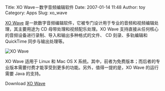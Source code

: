 Title: XO Wave－数字音频编辑软件
Date: 2007-01-14 11:48
Author: toy
Category: Apps
Slug: xo_wave

[XO Wave](http://www.xowave.com/)
是一款数字音频编辑软件，它被专门设计用于专业的音频和视频编辑处理，其主要用途为
CD 母带处理和视频配乐处理。XO Wave
支持直接从任何核心的音频设备进行录制、导入和输出多种格式的文件、 CD
刻录、多轨编辑和 QuickTime 同步与输出处理等。

![XO Wave](http://i.linuxtoy.org/i/2007/01/xo_wave.png)

XO Wave 适用于 Linux 和 Mac OS X
系统。其中，前者为免费版本；而后者的专业版本需要付费才能享受到更多的功能。另外，值得一提的是，XO
Wave 的运行需要 Java 的支持。

Download [XO Wave](http://www.xowave.com/downloads.shtml)
